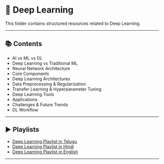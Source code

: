 # 📂 Deep Learning

This folder contains structured resources related to Deep Learning.

---

## 📚 Contents

- AI vs ML vs DL
- Deep Learning vs Traditional ML
- Neural Network Architecture
- Core Components
- Deep Learning Architectures
- Data Preprocessing & Regularization
- Transfer Learning & Hyperparameter Tuning
- Deep Learning Tools
- Applications
- Challenges & Future Trends
- DL Workflow

---

## ▶️ Playlists

- [Deep Learning Playlist in Telugu](https://www.youtube.com/playlist?list=PLyF1CC0ulLGDqDtGNRlfGJagG4fUC4qVt) 
- [Deep Learning Playlist in Hindi](https://www.youtube.com/playlist?list=PLtCBuHKmdxOdO88sgcFyDdL5ATg1WY-_U) 
- [Deep Learning Playlist in English](https://www.youtube.com/playlist?list=PLeo1K3hjS3uu7CxAacxVndI4bE_o3BDtO) 

---
